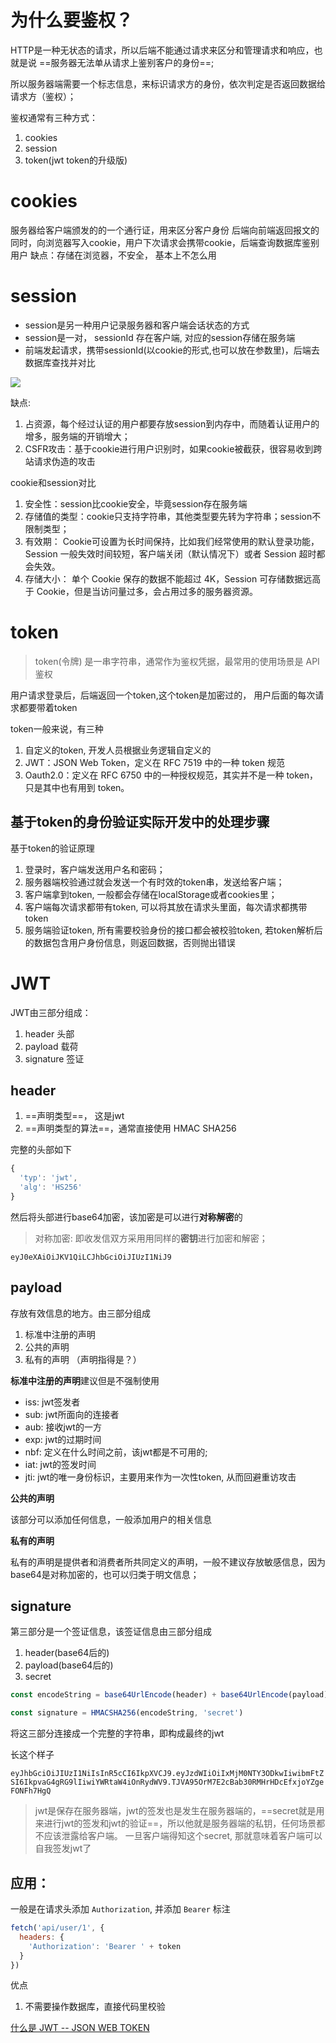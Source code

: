 
# 为什么要鉴权？

HTTP是一种无状态的请求，所以后端不能通过请求来区分和管理请求和响应，也就是说 ==服务器无法单从请求上鉴别客户的身份==;

所以服务器端需要一个标志信息，来标识请求方的身份，依次判定是否返回数据给请求方（鉴权）；


鉴权通常有三种方式：

1. cookies
2. session
3. token(jwt token的升级版)



# cookies

服务器给客户端颁发的的一个通行证，用来区分客户身份
后端向前端返回报文的同时，向浏览器写入cookie，用户下次请求会携带cookie，后端查询数据库鉴别用户
缺点：存储在浏览器，不安全，
基本上不怎么用




# session

- session是另一种用户记录服务器和客户端会话状态的方式
- session是一对， sessionId 存在客户端, 对应的session存储在服务端
- 前端发起请求，携带sessionId(以cookie的形式,也可以放在参数里)，后端去数据库查找并对比

<img src='https://user-gold-cdn.xitu.io/2020/4/7/171534560ae2067b?imageView2/0/w/1280/h/960/format/webp/ignore-error/1'>


缺点:
1. 占资源，每个经过认证的用户都要存放session到内存中，而随着认证用户的增多，服务端的开销增大；
2. CSFR攻击：基于cookie进行用户识别时，如果cookie被截获，很容易收到跨站请求伪造的攻击


cookie和session对比
1. 安全性：session比cookie安全，毕竟session存在服务端
2. 存储值的类型：cookie只支持字符串，其他类型要先转为字符串；session不限制类型；
3. 有效期： Cookie可设置为长时间保持，比如我们经常使用的默认登录功能，Session 一般失效时间较短，客户端关闭（默认情况下）或者 Session 超时都会失效。
4. 存储大小： 单个 Cookie 保存的数据不能超过 4K，Session 可存储数据远高于 Cookie，但是当访问量过多，会占用过多的服务器资源。
 


# token

> token(令牌) 是一串字符串，通常作为鉴权凭据，最常用的使用场景是 API 鉴权

用户请求登录后，后端返回一个token,这个token是加密过的， 用户后面的每次请求都要带着token
  
token一般来说，有三种
1. 自定义的token, 开发人员根据业务逻辑自定义的
2. JWT：JSON Web Token，定义在 RFC 7519 中的一种 token 规范
3. Oauth2.0：定义在 RFC 6750 中的一种授权规范，其实并不是一种 token，只是其中也有用到 token。





## 基于token的身份验证实际开发中的处理步骤


基于token的验证原理
1. 登录时，客户端发送用户名和密码；
2. 服务器端校验通过就会发送一个有时效的token串，发送给客户端；
3. 客户端拿到token, 一般都会存储在localStorage或者cookies里；
4. 客户端每次请求都带有token, 可以将其放在请求头里面，每次请求都携带token
5. 服务端验证token, 所有需要校验身份的接口都会被校验token, 若token解析后的数据包含用户身份信息，则返回数据，否则抛出错误



# JWT 

JWT由三部分组成：
1. header 头部
2. payload  载荷
3. signature 签证


## header

1. ==声明类型==， 这是jwt
2. ==声明类型的算法==，通常直接使用 HMAC SHA256

完整的头部如下

```js
{
  'typ': 'jwt',
  'alg': 'HS256'
}
```

然后将头部进行base64加密，该加密是可以进行**对称解密**的

> 对称加密: 即收发信双方采用用同样的**密钥**进行加密和解密；

`eyJ0eXAiOiJKV1QiLCJhbGciOiJIUzI1NiJ9`


## payload

存放有效信息的地方。由三部分组成

1. 标准中注册的声明
2. 公共的声明
3. 私有的声明 （声明指得是？）


**标准中注册的声明**建议但是不强制使用

- iss: jwt签发者
- sub: jwt所面向的连接者
- aub: 接收jwt的一方
- exp: jwt的过期时间
- nbf: 定义在什么时间之前，该jwt都是不可用的;
- iat: jwt的签发时间
- jti: jwt的唯一身份标识，主要用来作为一次性token, 从而回避重访攻击



**公共的声明**

该部分可以添加任何信息，一般添加用户的相关信息

**私有的声明**

私有的声明是提供者和消费者所共同定义的声明，一般不建议存放敏感信息，因为base64是对称加密的，也可以归类于明文信息；



## signature

第三部分是一个签证信息，该签证信息由三部分组成
1. header(base64后的)
2. payload(base64后的)
3. secret



```js
const encodeString = base64UrlEncode(header) + base64UrlEncode(payload)

const signature = HMACSHA256(encodeString, 'secret')
```


将这三部分连接成一个完整的字符串，即构成最终的jwt

长这个样子

`eyJhbGciOiJIUzI1NiIsInR5cCI6IkpXVCJ9.eyJzdWIiOiIxMjM0NTY3ODkwIiwibmFtZSI6IkpvaG4gRG9lIiwiYWRtaW4iOnRydWV9.TJVA95OrM7E2cBab30RMHrHDcEfxjoYZgeFONFh7HgQ`


> jwt是保存在服务器端，jwt的签发也是发生在服务器端的，==secret就是用来进行jwt的签发和jwt的验证==，所以他就是服务器端的私钥，任何场景都不应该泄露给客户端。
> 一旦客户端得知这个secret, 那就意味着客户端可以自我签发jwt了

## 应用：

一般是在请求头添加 `Authorization`, 并添加  `Bearer` 标注

```js
fetch('api/user/1', {
  headers: {
    'Authorization': 'Bearer ' + token
  }
})
```


优点
1. 不需要操作数据库，直接代码里校验


[什么是 JWT -- JSON WEB TOKEN](https://www.jianshu.com/p/576dbf44b2ae)

